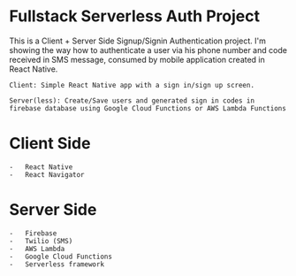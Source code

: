 # Fullstack Serverless Auth Project
This is a Client + Server Side Signup/Signin Authentication project. I'm showing the way how to authenticate a user via his phone number and code received in SMS message, consumed by mobile application created in React Native.
```
Client: Simple React Native app with a sign in/sign up screen.
```
```
Server(less): Create/Save users and generated sign in codes in firebase database using Google Cloud Functions or AWS Lambda Functions
```

# Client Side

    -   React Native
    -   React Navigator

# Server Side

    -   Firebase
    -   Twilio (SMS)
    -   AWS Lambda
    -   Google Cloud Functions
    -   Serverless framework